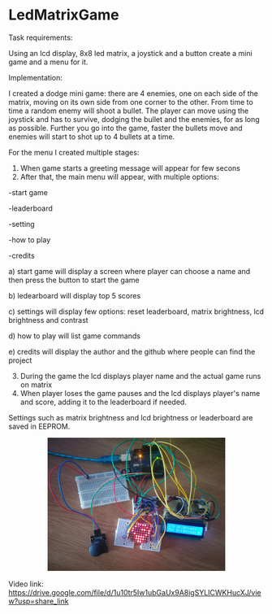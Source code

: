 # LedMatrixGame
Task requirements:

Using an lcd display, 8x8 led matrix, a joystick and a button create a mini game and a menu for it.

Implementation:

I created a dodge mini game: there are 4 enemies, one on each side of the matrix, moving on its own side from one corner to the other. From time to time a random enemy will shoot a bullet. The player can move using the joystick and has to survive, dodging the bullet and the enemies, for as long as possible. 
Further you go into the game, faster the bullets move and enemies will start to shot up to 4 bullets at a time.

For the menu I created multiple stages:
1) When game starts a greeting message will appear for few secons
2) After that, the main menu will appear, with multiple options:

  -start game
  
  -leaderboard
  
  -setting
  
  -how to play
  
  -credits
  
  a) start game will display a screen where player can choose a name and then press the button to start the game
  
  b) ledearboard will display top 5 scores
  
  c) settings will display few options: reset leaderboard, matrix brightness, lcd brightness and contrast
  
  d) how to play will list game commands
  
  e) credits will display the author and the github where people can find the project
  
3) During the game the lcd displays player name and the actual game runs on matrix
4) When player loses the game pauses and the lcd displays player's name and score, adding it to the leaderboard if needed.

Settings such as matrix brightness and lcd brightness or leaderboard are saved in EEPROM.

<p align="center">
  <img src="media/matrixGame_photo.jpeg" width="350" title="angle1" > <br>
</p>

Video link: https://drive.google.com/file/d/1u10tr5Iw1ubGaUx9A8igSYLICWKHucXJ/view?usp=share_link
